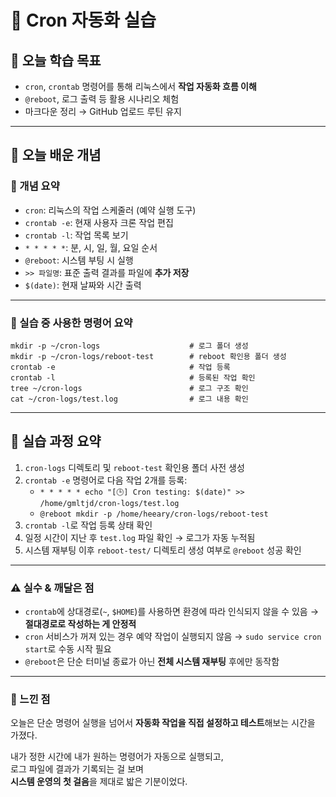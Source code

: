 # 📘 Cron 자동화 실습

## 🎯 오늘 학습 목표
- `cron`, `crontab` 명령어를 통해 리눅스에서 **작업 자동화 흐름 이해**
- `@reboot`, 로그 출력 등 활용 시나리오 체험
- 마크다운 정리 → GitHub 업로드 루틴 유지

---

## 🧠 오늘 배운 개념

### 🔹 개념 요약
- `cron`: 리눅스의 작업 스케줄러 (예약 실행 도구)
- `crontab -e`: 현재 사용자 크론 작업 편집
- `crontab -l`: 작업 목록 보기
- `* * * * *`: 분, 시, 일, 월, 요일 순서
- `@reboot`: 시스템 부팅 시 실행
- `>> 파일명`: 표준 출력 결과를 파일에 **추가 저장**
- `$(date)`: 현재 날짜와 시간 출력

---

### 🔹 실습 중 사용한 명령어 요약

```
mkdir -p ~/cron-logs                    # 로그 폴더 생성
mkdir -p ~/cron-logs/reboot-test        # reboot 확인용 폴더 생성
crontab -e                              # 작업 등록
crontab -l                              # 등록된 작업 확인
tree ~/cron-logs                        # 로그 구조 확인
cat ~/cron-logs/test.log                # 로그 내용 확인
```

---

## 🧪 실습 과정 요약
1. `cron-logs` 디렉토리 및 `reboot-test` 확인용 폴더 사전 생성
2. `crontab -e` 명령어로 다음 작업 2개를 등록:
   - `* * * * * echo "[🕒] Cron testing: $(date)" >> /home/gmltjd/cron-logs/test.log`
   - `@reboot mkdir -p /home/heeary/cron-logs/reboot-test`
3. `crontab -l`로 작업 등록 상태 확인
4. 일정 시간이 지난 후 `test.log` 파일 확인 → 로그가 자동 누적됨
5. 시스템 재부팅 이후 `reboot-test/` 디렉토리 생성 여부로 `@reboot` 성공 확인

---

### ⚠️ 실수 & 깨달은 점
- `crontab`에 상대경로(`~`, `$HOME`)를 사용하면 환경에 따라 인식되지 않을 수 있음 → **절대경로로 작성하는 게 안정적**
- `cron` 서비스가 꺼져 있는 경우 예약 작업이 실행되지 않음 → `sudo service cron start`로 수동 시작 필요
- `@reboot`은 단순 터미널 종료가 아닌 **전체 시스템 재부팅** 후에만 동작함

---

### 💭 느낀 점
오늘은 단순 명령어 실행을 넘어서 **자동화 작업을 직접 설정하고 테스트**해보는 시간을 가졌다.

내가 정한 시간에 내가 원하는 명령어가 자동으로 실행되고,  
로그 파일에 결과가 기록되는 걸 보며  
**시스템 운영의 첫 걸음**을 제대로 밟은 기분이었다.

